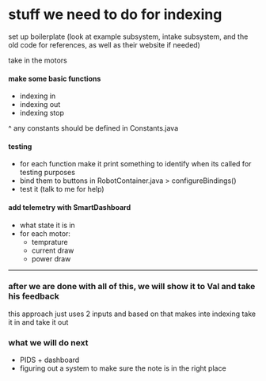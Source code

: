 # stuff we need to do for indexing

set up boilerplate (look at example subsystem, intake subsystem, and the old code for references, as well as their website if needed)

take in the motors

#### make some basic functions
- indexing in
- indexing out
- indexing stop

^ any constants should be defined in Constants.java

#### testing
- for each function make it print something to identify when its called for testing purposes
- bind them to buttons in RobotContainer.java > configureBindings()
- test it (talk to me for help)

#### add telemetry with SmartDashboard
- what state it is in
- for each motor:
    - temprature
    - current draw
    - power draw
---
### after we are done with all of this, we will show it to Val and take his feedback
this approach just uses 2 inputs and based on that makes inte indexing take it in and take it out

### what we will do next
- PIDS + dashboard
- figuring out a system to make sure the note is in the right place